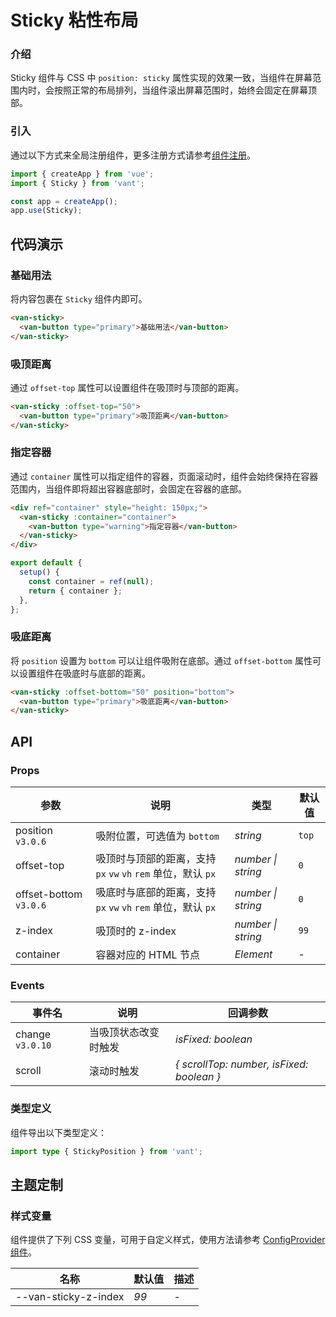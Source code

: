 # Sticky 粘性布局

### 介绍

Sticky 组件与 CSS 中 `position: sticky` 属性实现的效果一致，当组件在屏幕范围内时，会按照正常的布局排列，当组件滚出屏幕范围时，始终会固定在屏幕顶部。

### 引入

通过以下方式来全局注册组件，更多注册方式请参考[组件注册](#/zh-CN/advanced-usage#zu-jian-zhu-ce)。

```js
import { createApp } from 'vue';
import { Sticky } from 'vant';

const app = createApp();
app.use(Sticky);
```

## 代码演示

### 基础用法

将内容包裹在 `Sticky` 组件内即可。

```html
<van-sticky>
  <van-button type="primary">基础用法</van-button>
</van-sticky>
```

### 吸顶距离

通过 `offset-top` 属性可以设置组件在吸顶时与顶部的距离。

```html
<van-sticky :offset-top="50">
  <van-button type="primary">吸顶距离</van-button>
</van-sticky>
```

### 指定容器

通过 `container` 属性可以指定组件的容器，页面滚动时，组件会始终保持在容器范围内，当组件即将超出容器底部时，会固定在容器的底部。

```html
<div ref="container" style="height: 150px;">
  <van-sticky :container="container">
    <van-button type="warning">指定容器</van-button>
  </van-sticky>
</div>
```

```js
export default {
  setup() {
    const container = ref(null);
    return { container };
  },
};
```

### 吸底距离

将 `position` 设置为 `bottom` 可以让组件吸附在底部。通过 `offset-bottom` 属性可以设置组件在吸底时与底部的距离。

```html
<van-sticky :offset-bottom="50" position="bottom">
  <van-button type="primary">吸底距离</van-button>
</van-sticky>
```

## API

### Props

| 参数 | 说明 | 类型 | 默认值 |
| --- | --- | --- | --- |
| position `v3.0.6` | 吸附位置，可选值为 `bottom` | _string_ | `top` |
| offset-top | 吸顶时与顶部的距离，支持 `px` `vw` `vh` `rem` 单位，默认 `px` | _number \| string_ | `0` |
| offset-bottom `v3.0.6` | 吸底时与底部的距离，支持 `px` `vw` `vh` `rem` 单位，默认 `px` | _number \| string_ | `0` |
| z-index | 吸顶时的 z-index | _number \| string_ | `99` |
| container | 容器对应的 HTML 节点 | _Element_ | - |

### Events

| 事件名 | 说明 | 回调参数 |
| --- | --- | --- |
| change `v3.0.10` | 当吸顶状态改变时触发 | _isFixed: boolean_ |
| scroll | 滚动时触发 | _{ scrollTop: number, isFixed: boolean }_ |

### 类型定义

组件导出以下类型定义：

```ts
import type { StickyPosition } from 'vant';
```

## 主题定制

### 样式变量

组件提供了下列 CSS 变量，可用于自定义样式，使用方法请参考 [ConfigProvider 组件](#/zh-CN/config-provider)。

| 名称                 | 默认值 | 描述 |
| -------------------- | ------ | ---- |
| --van-sticky-z-index | _99_   | -    |
